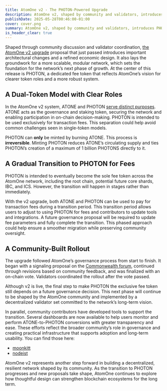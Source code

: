 ```yaml
---
title: AtomOne v2 - The PHOTON-Powered Upgrade
description: AtomOne v2, shaped by community and validators, introduces PHOTON, a fee token enabling modular growth, clearer roles, and a scalable, community-driven future.
publishDate: 2025-05-28T00:46:00-01:00
cover: cover.png
summary: AtomOne v2, shaped by community and validators, introduces PHOTON, a fee token enabling modular growth, clearer roles, and a scalable, community-driven future.
is_header_clear: true
---
```


Shaped through community discussion and validator coordination, [the AtomOne v2 upgrade](https://gov.atom.one/proposals/8) proposal that just passed introduces important architectural changes and a refined economic design. It also lays the groundwork for a more scalable, modular network, which sets the foundation for the network’s next phase of growth. At the center of this release is PHOTON, a dedicated fee token that reflects AtomOne’s vision for clearer token roles and a more robust system.

## A Dual-Token Model with Clear Roles

In the AtomOne v2 system, ATONE and PHOTON [serve distinct purposes](https://atom.one/blog/the-utility-of-the-atom-and-atone-staking-tokens/). ATONE acts as the governance and staking token, securing the network and enabling participation in on-chain decision-making. PHOTON is intended to be used exclusively for transaction fees. This separation could help avoid common challenges seen in single-token models.

PHOTON can **only** be minted by burning ATONE. This process is **irreversible**. Minting PHOTON reduces ATONE’s circulating supply and ties PHOTON’s creation of a maximum of 1 billion PHOTONS directly to it.

## A Gradual Transition to PHOTON for Fees

PHOTON is intended to eventually become the sole fee token across the AtomOne network, including the root chain, potential future core shards, IBC, and ICS. However, the transition will happen in stages rather than immediately.

With the v2 upgrade, both ATONE and PHOTON can be used to pay for transaction fees during a transition period. This transition period allows users to adjust to using PHOTON for fees and contributors to update tools and integrations. A future governance proposal will be required to update fee parameters and fully complete the transition. This phased approach could help ensure a smoother migration while preserving community oversight.

## A Community-Built Rollout

The upgrade followed AtomOne’s governance process from start to finish. It began with a signaling proposal on the [Commonwealth forum](https://common.xyz/atomone/discussion/26026-signaling-proposal-to-add-the-photon-token), continued through revisions based on community feedback, and was finalized with an on-chain vote. Validators coordinated the rollout after the vote passed.

Although v2 is live, the final step to make PHOTON the exclusive fee token still depends on a future governance decision. This next phase will continue to be shaped by the AtomOne community and implemented by a decentralized validator set committed to the network’s long-term vision.

In parallel, community contributors have developed tools to support the transition. Several dashboards are now available to help users monitor and perform ATONE-to-PHOTON conversions with greater transparency and ease. These efforts reflect the broader community’s role in governance and creating practical infrastructure that supports adoption and long-term usability. You can find those here: 

- [moonkitt](https://atomone.moonkitt.com/mint)
- [nodeist](https://atomone.ist/mainnet/mint)

AtomOne v2 represents another step forward in building a decentralized, resilient network shaped by its community. As the transition to PHOTON progresses and new proposals take shape, AtomOne continues to explore how thoughtful design can strengthen blockchain ecosystems for the long term.

